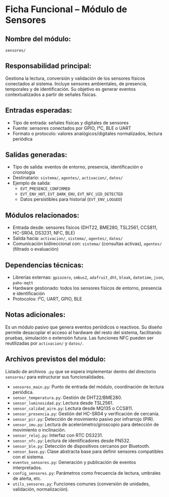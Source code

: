 # Ficha Funcional – Módulo de Sensores

## Nombre del módulo:
`sensores/`

## Responsabilidad principal:
Gestiona la lectura, conversión y validación de los sensores físicos conectados al sistema. Incluye sensores ambientales, de presencia, temporales y de identificación. Su objetivo es generar eventos contextualizados a partir de señales físicas.

## Entradas esperadas:
- Tipo de entrada: señales físicas y digitales de sensores
- Fuente: sensores conectados por GPIO, I²C, BLE o UART
- Formato o protocolo: valores analógicos/digitales normalizados, lectura periódica

## Salidas generadas:
- Tipo de salida: eventos de entorno, presencia, identificación o cronología
- Destinatario: `sistema/`, `agentes/`, `activacion/`, `datos/`
- Ejemplo de salida:
  - `EVT_PRESENCE_CONFIRMED`
  - `EVT_ENV_HOT`, `EVT_DARK_ENV`, `EVT_NFC_UID_DETECTED`
  - Datos persistibles para historial (`EVT_ENV_LOGGED`)

## Módulos relacionados:
- Entrada desde: sensores físicos (DHT22, BME280, TSL2561, CCS811, HC-SR04, DS3231, NFC, BLE)
- Salida hacia: `activacion/`, `sistema/`, `agentes/`, `datos/`
- Comunicación bidireccional con: `sistema/` (consultas activas), `agentes/` (filtrado o evaluación)

## Dependencias técnicas:
- Librerías externas: `gpiozero`, `smbus2`, `adafruit_dht`, `bleak`, `datetime`, `json`, `paho-mqtt`
- Hardware gestionado: todos los sensores físicos de entorno, presencia e identificación
- Protocolos: I²C, UART, GPIO, BLE

## Notas adicionales:
Es un módulo pasivo que genera eventos periódicos o reactivos. Su diseño permite desacoplar el acceso al hardware del resto del sistema, facilitando pruebas, simulación o extensión futura. Las funciones NFC pueden ser reutilizadas por `activacion/` y `datos/`.

## Archivos previstos del módulo:
Listado de archivos `.py` que se espera implementar dentro del directorio `sensores/` para estructurar sus funcionalidades.

- `sensores_main.py`: Punto de entrada del módulo, coordinación de lectura periódica.
- `sensor_temperatura.py`: Gestión de DHT22/BME280.
- `sensor_luminosidad.py`: Lectura desde TSL2561.
- `sensor_calidad_aire.py`: Lectura desde MQ135 o CCS811.
- `sensor_presencia.py`: Gestión del HC-SR04 y verificación de cercanía.
- `sensor_pir.py`: Detección de movimiento pasivo por infrarrojo (PIR).
- `sensor_imu.py`: Lectura de acelerómetro/giroscopio para detección de movimiento o inclinación.
- `sensor_reloj.py`: Interfaz con RTC DS3231.
- `sensor_nfc.py`: Lectura de identificadores desde PN532.
- `sensor_ble.py`: Detección de dispositivos cercanos por Bluetooth.
- `sensor_base.py`: Clase abstracta base para definir sensores compatibles con el sistema.
- `eventos_sensores.py`: Generación y publicación de eventos interpretados.
- `config_sensores.py`: Parámetros como frecuencia de lectura, umbrales de alerta, etc.
- `utils_sensores.py`: Funciones comunes (conversión de unidades, validación, normalización).
